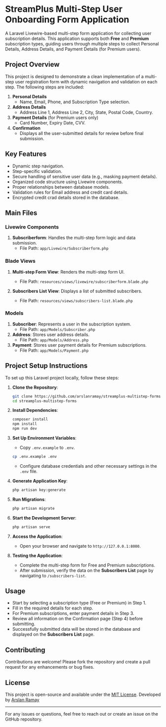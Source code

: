# StreamPlus Multi-Step User Onboarding Form Application

A Laravel Livewire-based multi-step form application for collecting user subscription details. This application supports both **Free** and **Premium** subscription types, guiding users through multiple steps to collect Personal Details, Address Details, and Payment Details (for Premium users).

## Project Overview

This project is designed to demonstrate a clean implementation of a multi-step user registration form with dynamic navigation and validation on each step. The following steps are included:

1. **Personal Details**
   - Name, Email, Phone, and Subscription Type selection.
2. **Address Details**
   - Address Line 1, Address Line 2, City, State, Postal Code, Country.
3. **Payment Details** (for Premium users only)
   - Card Number, Expiry Date, CVV.
4. **Confirmation**
   - Displays all the user-submitted details for review before final submission.

## Key Features

- Dynamic step navigation.
- Step-specific validation.
- Secure handling of sensitive user data (e.g., masking payment details).
- Organized code structure using Livewire components.
- Proper relationships between database models.
- Validation rules for Email address and credit card details.
- Encrypted credit crad details stored in the database.

## Main Files

### Livewire Components

1. **Subscriberform**: Handles the multi-step form logic and data submission.
   - File Path: `app/Livewire/Subscriberform.php`

### Blade Views

1. **Multi-step Form View**: Renders the multi-step form UI.
   - File Path: `resources/views/livewire/subscriberform.blade.php`

2. **Subscribers List View**: Displays a list of submitted subscribers.
   - File Path: `resources/views/subscribers-list.blade.php`

### Models

1. **Subscriber**: Represents a user in the subscription system.
   - File Path: `app/Models/Subscriber.php`
2. **Address**: Stores user address details.
   - File Path: `app/Models/Address.php`
3. **Payment**: Stores user payment details for Premium subscriptions.
   - File Path: `app/Models/Payment.php`

## Project Setup Instructions

To set up this Laravel project locally, follow these steps:

1. **Clone the Repository**:
   ```bash
   git clone https://github.com/arslanramay/streamplus-multistep-forms.git
   cd streamplus-multistep-forms
   ```

2. **Install Dependencies**:
   ```bash
   composer install
   npm install
   npm run dev
   ```

3. **Set Up Environment Variables**:
   - Copy `.env.example` to `.env`.
   ```bash
   cp .env.example .env
   ```
   - Configure database credentials and other necessary settings in the `.env` file.

4. **Generate Application Key**:
   ```bash
   php artisan key:generate
   ```

5. **Run Migrations**:
   ```bash
   php artisan migrate
   ```

6. **Start the Development Server**:
   ```bash
   php artisan serve
   ```

7. **Access the Application**:
   - Open your browser and navigate to `http://127.0.0.1:8000`.

8. **Testing the Application**:
   - Complete the multi-step form for Free and Premium subscriptions.
   - After submission, verify the data on the **Subscribers List** page by navigating to `/subscribers-list`.

## Usage

- Start by selecting a subscription type (Free or Premium) in Step 1.
- Fill in the required details for each step.
- For Premium subscriptions, enter payment details in Step 3.
- Review all information on the Confirmation page (Step 4) before submitting.
- Successfully submitted data will be stored in the database and displayed on the **Subscribers List** page.

## Contributing

Contributions are welcome! Please fork the repository and create a pull request for any enhancements or bug fixes.

## License

This project is open-source and available under the [MIT License](https://opensource.org/licenses/MIT). Developed by [Arslan Ramay](https://github.com/arslanramay)

---
For any issues or questions, feel free to reach out or create an issue on the GitHub repository.

